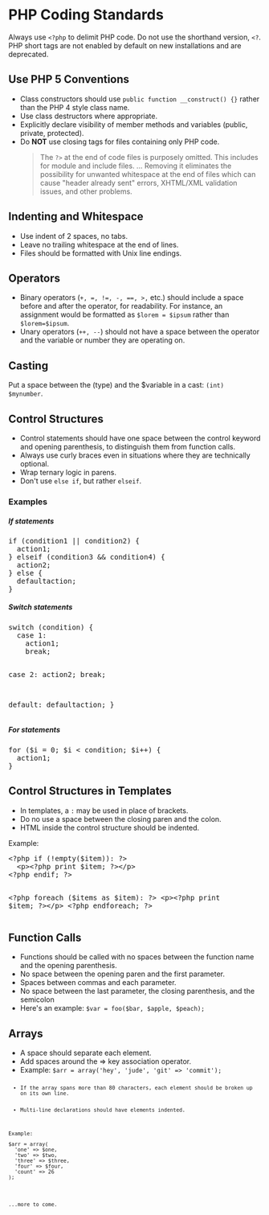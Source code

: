 <h1>PHP Coding Standards</h1>

Always use <code><?php</code> to delimit PHP code. Do not use the shorthand version, <code><?</code>. PHP short tags are not enabled by default on new installations and are deprecated.

<h2>Use PHP 5 Conventions</h2>
<ul>
  <li>Class constructors should use <code>public function __construct() {}</code> rather than the PHP 4 style class name.</li>
  <li>Use class destructors where appropriate.</li>
  <li>Explicitly declare visibility of member methods and variables (public, private, protected).</li>
  <li>
    Do <strong>NOT</strong> use closing tags for files containing only PHP code.
    <blockquote>
      The <code>?></code> at the end of code files is purposely omitted. This includes for module and include files. ... Removing it eliminates the possibility for unwanted whitespace at the end of files which can cause "header already sent" errors, XHTML/XML validation issues, and other problems.
    </blockquote>
  </li>
</ul>

<h2>Indenting and Whitespace</h2>
<ul>
  <li>Use indent of 2 spaces, no tabs.</li>
  <li>Leave no trailing whitespace at the end of lines.</li>
  <li>Files should be formatted with Unix line endings.</li>
</ul>

<h2>Operators</h2>
<ul>
  <li>Binary operators (<code>+, =, !=, -, ==, >,</code> etc.) should include a space before and after the operator, for readability. For instance, an assignment would be formatted as <code>$lorem = $ipsum</code> rather than <code>$lorem=$ipsum</code>.</li>
  <li>Unary operators (<code>++, --</code>) should not have a space between the operator and the variable or number they are operating on.</li>
</ul>

<h2>Casting</h2>
<p>Put a space between the (type) and the $variable in a cast: <code>(int) $mynumber</code>.</p>

<h2>Control Structures</h2>
<ul>
  <li>Control statements should have one space between the control keyword and opening parenthesis, to distinguish them from function calls.</li>
  <li>Always use curly braces even in situations where they are technically optional.</li>
  <li>Wrap ternary logic in parens.</li>
  <li>Don't use <code>else if</code>, but rather <code>elseif</code>.</li>
</ul>
<h3>Examples</h3>
<h5>If statements</h5>
<pre>
if (condition1 || condition2) {
  action1;
} elseif (condition3 && condition4) {
  action2;
} else {
  defaultaction;
}
</pre>
<h5>Switch statements</h5>
<pre>
switch (condition) {
  case 1:
    action1;
    break;

  case 2:
    action2;
    break;

  default:
    defaultaction;
}
</pre>
<h5>For statements</h5>
<pre>
for ($i = 0; $i &lt; condition; $i++) {
  action1;
}
</pre>

<h2>Control Structures in Templates</h2>
<ul>
  <li>In templates, a <code>:</code> may be used in place of brackets.</li>
  <li>Do no use a space between the closing paren and the colon.</li>
  <li>HTML inside the control structure should be indented.</li>
</ul>
Example:  
<pre>
&lt;?php if (!empty($item)): ?&gt;
  &lt;p&gt;&lt;?php print $item; ?&gt;&lt;/p&gt;
&lt;?php endif; ?&gt;

&lt;?php foreach ($items as $item): ?&gt;
  &lt;p&gt;&lt;?php print $item; ?&gt;&lt;/p&gt;
&lt;?php endforeach; ?&gt;
</pre>

<h2>Function Calls</h2>
<ul>
  <li>Functions should be called with no spaces between the function name and the opening parenthesis.</li>
  <li>No space between the opening paren and the first parameter.</li>
  <li>Spaces between commas and each parameter.</li>
  <li>No space between the last parameter, the closing parenthesis, and the semicolon</li>
  <li>
    Here's an example:
    <code>$var = foo($bar, $apple, $peach);</code>
  </li>
</ul>

<h2>Arrays</h2>
<ul>
  <li>A space should separate each element.</li>
  <li>Add spaces around the => key association operator.</li>
  <li>Example: <code>$arr = array('hey', 'jude', 'git' => 'commit');<code></li>
  <li>If the array spans more than 80 characters, each element should be broken up on its own line.</li>
  <li>Multi-line declarations should have elements indented.</li>
</ul>
Example:
<pre>
$arr = array(
  'one' => $one,
  'two' => $two,
  'three' => $three,
  'four' => $four,
  'count' => 26
);
</pre>



<p>...more to come.</p>